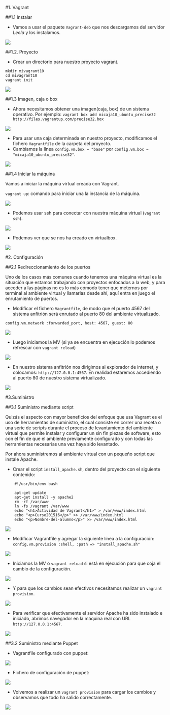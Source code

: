 
#1. Vagrant

##1.1 Instalar


* Vamos a usar el paquete `Vagrant-deb` que nos descargamos del servidor *Leela* y los instalamos.

![](./imagenes/1.png)

##1.2. Proyecto
* Crear un directorio para nuestro proyecto vagrant.

```
mkdir mivagrant10
cd mivagrant10
vagrant init
```

![](./imagenes/2.png)

##1.3 Imagen, caja o box

* Ahora necesitamos obtener una imagen(caja, box) de un sistema operativo. Por ejemplo:
`vagrant box add micaja10_ubuntu_precise32 http://files.vagrantup.com/precise32.box`

![](./imagenes/3.png)

* Para usar una caja determinada en nuestro proyecto, modificamos el fichero `Vagrantfile` 
de la carpeta del proyecto.
* Cambiamos la línea `config.vm.box = "base"` por  `config.vm.box = "micaja10_ubuntu_precise32"`.

![](./imagenes/4.png)

##1.4 Iniciar la máquina

Vamos a iniciar la máquina virtual creada con Vagrant.

`vagrant up`: comando para iniciar una la instancia de la máquina.

![](./imagenes/5.png)

* Podemos usar ssh para conectar con nuestra máquina virtual (`vagrant ssh`).

![](./imagenes/7.png)

* Podemos ver que se nos ha creado en virtualbox.

![](./imagenes/6.png)

#2. Configuración

##2.1 Redireccionamiento de los puertos

Uno de los casos más comunes cuando tenemos una máquina virtual es la 
situación que estamos trabajando con proyectos enfocados a la web, 
y para acceder a las páginas no es lo más cómodo tener que meternos 
por terminal al ambiente virtual y llamarlas desde ahí, aquí entra en 
juego el enrutamiento de puertos.

* Modificar el fichero `Vagrantfile`, de modo que el puerto 4567 del 
sistema anfitrión será enrutado al puerto 80 del ambiente virtualizado.

`config.vm.network :forwarded_port, host: 4567, guest: 80`

![](./imagenes/8.png)

* Luego iniciamos la MV (si ya se encuentra en ejecución lo podemos refrescar 
con `vagrant reload`)

![](./imagenes/11.png)

* En nuestro sistema anfitrión nos dirigimos al explorador de internet,
 y colocamos: `http://127.0.0.1:4567`. En realidad estaremos accediendo 
 al puerto 80 de nuestro sistema virtualizado. 

![](./imagenes/17.png)


#3.Suministro

##3.1 Suministro mediante script

Quizás el aspecto con mayor beneficios del enfoque que usa Vagrant 
es el uso de herramientas de suministro, el cual consiste en correr 
una receta o una serie de scripts durante el proceso de levantamiento 
del ambiente virtual que permite instalar y configurar un sin fin 
piezas de software, esto con el fin de que el ambiente previamente 
configurado y con todas las herramientas necesarias una vez haya sido levantado.

Por ahora suministremos al ambiente virtual con un pequeño script que instale Apache.

* Crear el script `install_apache.sh`, dentro del proyecto con el siguiente
contenido:

```
    #!/usr/bin/env bash

    apt-get update
    apt-get install -y apache2
    rm -rf /var/www
    ln -fs /vagrant /var/www
    echo "<h1>Actividad de Vagrant</h1>" > /var/www/index.html
    echo "<p>Curso201516</p>" >> /var/www/index.html
    echo "<p>Nombre-del-alumno</p>" >> /var/www/index.html
```

![](./imagenes/9.png)

* Modificar Vagrantfile y agregar la siguiente línea a la configuración:
`config.vm.provision :shell, :path => "install_apache.sh"`

![](./imagenes/10.png)

* Iniciamos la MV o `vagrant reload` si está en ejecución para que coja el cambio de la configuración.

![](./imagenes/11.png)

* Y para que los cambios sean efectivos necesitamos realizar un `vagrant provision`.

![](./imagenes/13.png)

* Para verificar que efectivamente el servidor Apache ha sido instalado e iniciado, 
abrimos navegador en la máquina real con URL `http://127.0.0.1:4567`.

![](./imagenes/12.png)

##3.2 Suministro mediante Puppet

* Vagrantfile configurado con puppet:

![](./imagenes/14.png)

* Fichero de configuración de puppet:

![](./imagenes/15.png)

* Volvemos a realizar un `vagrant provision` para cargar los cambios y observamos que todo ha salido correctamente.

![](./imagenes/16.png)

